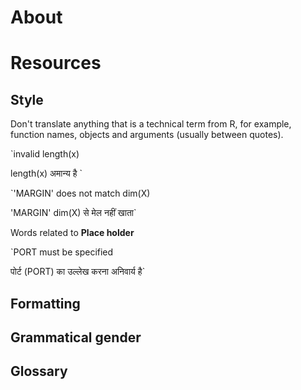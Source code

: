 # About



# Resources



## Style

Don't translate anything that is a technical term from R, for example, function names, objects and arguments (usually between quotes).

`invalid length(x)

length(x) अमान्य है
`

`'MARGIN' does not match dim(X)

'MARGIN' dim(X) से मेल नहीं खाता`

Words related to __Place holder__

`PORT must be specified

पोर्ट (PORT) का उल्लेख करना अनिवार्य है`

## Formatting

## Grammatical gender

## Glossary